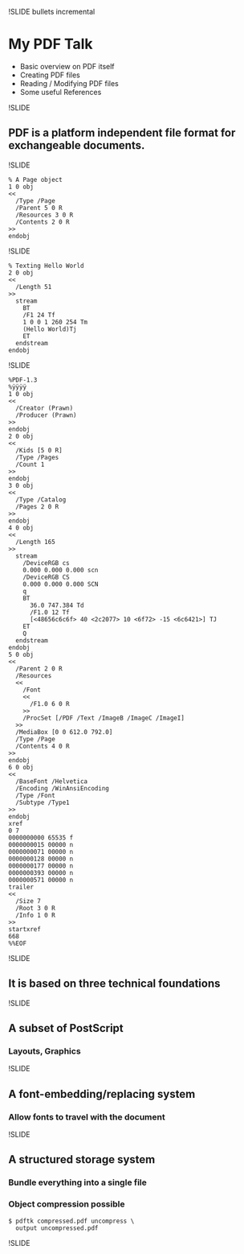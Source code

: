 !SLIDE bullets incremental

# My PDF Talk

* Basic overview on PDF itself
* Creating PDF files
* Reading / Modifying PDF files
* Some useful References

!SLIDE

## PDF is a platform independent file format for exchangeable documents.

!SLIDE

    % A Page object
    1 0 obj
    <<
      /Type /Page
      /Parent 5 0 R
      /Resources 3 0 R
      /Contents 2 0 R
    >>
    endobj

!SLIDE

    % Texting Hello World
    2 0 obj
    <<
      /Length 51
    >>
      stream
        BT
        /F1 24 Tf
        1 0 0 1 260 254 Tm
        (Hello World)Tj
        ET
      endstream
    endobj

!SLIDE

    %PDF-1.3
    %ÿÿÿÿ
    1 0 obj
    <<
      /Creator (Prawn)
      /Producer (Prawn)
    >>
    endobj
    2 0 obj
    <<
      /Kids [5 0 R]
      /Type /Pages
      /Count 1
    >>
    endobj
    3 0 obj
    <<
      /Type /Catalog
      /Pages 2 0 R
    >>
    endobj
    4 0 obj
    <<
      /Length 165
    >>
      stream
        /DeviceRGB cs
        0.000 0.000 0.000 scn
        /DeviceRGB CS
        0.000 0.000 0.000 SCN
        q
        BT
          36.0 747.384 Td
          /F1.0 12 Tf
          [<48656c6c6f> 40 <2c2077> 10 <6f72> -15 <6c6421>] TJ
        ET
        Q
      endstream
    endobj
    5 0 obj
    <<
      /Parent 2 0 R
      /Resources
      <<
        /Font
        <<
          /F1.0 6 0 R
        >>
        /ProcSet [/PDF /Text /ImageB /ImageC /ImageI]
      >>
      /MediaBox [0 0 612.0 792.0]
      /Type /Page
      /Contents 4 0 R
    >>
    endobj
    6 0 obj
    <<
      /BaseFont /Helvetica
      /Encoding /WinAnsiEncoding
      /Type /Font
      /Subtype /Type1
    >>
    endobj
    xref
    0 7
    0000000000 65535 f 
    0000000015 00000 n 
    0000000071 00000 n 
    0000000128 00000 n 
    0000000177 00000 n 
    0000000393 00000 n 
    0000000571 00000 n 
    trailer
    <<
      /Size 7
      /Root 3 0 R
      /Info 1 0 R
    >>
    startxref
    668
    %%EOF

!SLIDE

## It is based on three technical foundations

!SLIDE

## A subset of PostScript
### Layouts, Graphics

!SLIDE

## A font-embedding/replacing system
### Allow fonts to travel with the document

!SLIDE

## A structured storage system
### Bundle everything into a single file
### Object compression possible

    $ pdftk compressed.pdf uncompress \
      output uncompressed.pdf

!SLIDE

    